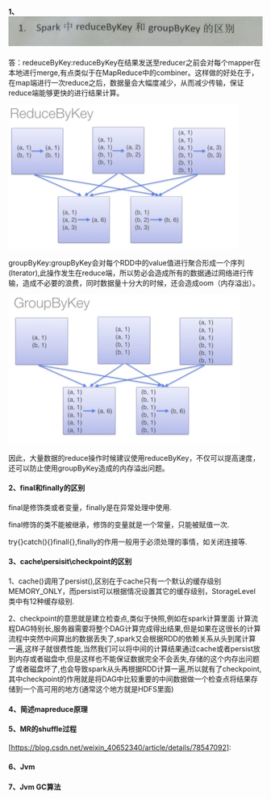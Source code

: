 #### 1、![](img/20180725160816.png)

答：redeuceByKey:reduceByKey在结果发送至reducer之前会对每个mapper在本地进行merge,有点类似于在MapReduce中的combiner。这样做的好处在于，在map端进行一次reduce之后，数据量会大幅度减少，从而减少传输，保证reduce端能够更快的进行结果计算。

![](img/20180725161237.png)

groupByKey:groupByKey会对每个RDD中的value值进行聚合形成一个序列(Iterator),此操作发生在reduce端，所以势必会造成所有的数据通过网络进行传输，造成不必要的浪费，同时数据量十分大的时候，还会造成oom（内存溢出）。

![](img/20180725161243.png)

因此，大量数据的reduce操作时候建议使用reduceByKey，不仅可以提高速度，还可以防止使用groupByKey造成的内存溢出问题。

#### 2、final和finally的区别

final是修饰类或者变量，finally是在异常处理中使用.

final修饰的类不能被继承，修饰的变量就是一个常量，只能被赋值一次.

try{}catch(){}finall{},finally的作用一般用于必须处理的事情，如关闭连接等.

#### 3、cache\persisit\checkpoint的区别

1、cache()调用了persist(),区别在于cache只有一个默认的缓存级别MEMORY_ONLY，而persist可以根据情况设置其它的缓存级别，StorageLevel类中有12种缓存级别.

2、checkpoint的意思就是建立检查点,类似于快照,例如在spark计算里面 计算流程DAG特别长,服务器需要将整个DAG计算完成得出结果,但是如果在这很长的计算流程中突然中间算出的数据丢失了,spark又会根据RDD的依赖关系从头到尾计算一遍,这样子就很费性能,当然我们可以将中间的计算结果通过cache或者persist放到内存或者磁盘中,但是这样也不能保证数据完全不会丢失,存储的这个内存出问题了或者磁盘坏了,也会导致spark从头再根据RDD计算一遍,所以就有了checkpoint,其中checkpoint的作用就是将DAG中比较重要的中间数据做一个检查点将结果存储到一个高可用的地方(通常这个地方就是HDFS里面)

#### 4、简述mapreduce原理

[https://www.cnblogs.com/ywx-vashon/p/4895734.html]: 老版本



[https://blog.csdn.net/qq_34764487/article/details/78003101]: 新版本



#### 5、MR的shuffle过程

[https://blog.csdn.net/weixin_40652340/article/details/78547092]: 



#### 6、Jvm

#### 7、Jvm GC算法